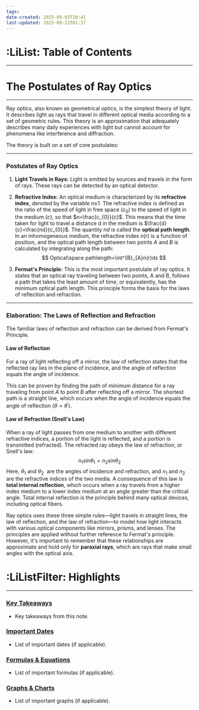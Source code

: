 ```yaml
---
tags:
date-created: 2025-09-03T10:41
last-updated: 2025-09-22T01:37
---
```

# :LiList: Table of Contents
---



# The Postulates of Ray Optics
---
Ray optics, also known as geometrical optics, is the simplest theory of light. It describes light as rays that travel in different optical media according to a set of geometric rules. This theory is an approximation that adequately describes many daily experiences with light but cannot account for phenomena like interference and diffraction.

The theory is built on a set of core postulates:

---
### Postulates of Ray Optics

1. **Light Travels in Rays:** Light is emitted by sources and travels in the form of rays. These rays can be detected by an optical detector.
    
2. **Refractive Index:** An optical medium is characterized by its **refractive index**, denoted by the variable n≥1. The refractive index is defined as the ratio of the speed of light in free space ($c_0​$) to the speed of light in the medium ($c$), so that $n=\frac{c_{0}}{c}$. This means that the time taken for light to travel a distance d in the medium is $\frac{d}{c}=\frac{nd}{c_{0}}$. The quantity $nd$ is called the **optical path length**. In an inhomogeneous medium, the refractive index $n(r)$ is a function of position, and the optical path length between two points $A$ and $B$ is calculated by integrating along the path:
    $$
    Optical\space pathlength=\int^{B}_{A}n(r)ds
    $$

3. **Fermat's Principle:** This is the most important postulate of ray optics. It states that an optical ray traveling between two points, A and B, follows a path that takes the least amount of time, or equivalently, has the minimum optical path length. This principle forms the basis for the laws of reflection and refraction.

---
### Elaboration: The Laws of Reflection and Refraction

The familiar laws of reflection and refraction can be derived from Fermat's Principle.

#### Law of Reflection

For a ray of light reflecting off a mirror, the law of reflection states that the reflected ray lies in the plane of incidence, and the angle of reflection equals the angle of incidence. 

This can be proven by finding the path of minimum distance for a ray traveling from point $A$ to point $B$ after reflecting off a mirror. The shortest path is a straight line, which occurs when the angle of incidence equals the angle of reflection ($\theta = \theta^′$).

#### Law of Refraction (Snell's Law)

When a ray of light passes from one medium to another with different refractive indices, a portion of the light is reflected, and a portion is transmitted (refracted). The refracted ray obeys the law of refraction, or Snell's law:
$$
n_{1}​sin\theta_{1}​=n_{2}sin\theta_{2}​
$$
Here, $\theta_{1}$ and $\theta_{2}$ ​ are the angles of incidence and refraction, and $n_{1}$ and $n_{2}$ ​ are the refractive indices of the two media. A consequence of this law is **total internal reflection**, which occurs when a ray travels from a higher index medium to a lower index medium at an angle greater than the critical angle. Total internal reflection is the principle behind many optical devices, including optical fibers.

Ray optics uses these three simple rules—light travels in straight lines, the law of reflection, and the law of refraction—to model how light interacts with various optical components like mirrors, prisms, and lenses. The principles are applied without further reference to Fermat's principle. However, it's important to remember that these relationships are approximate and hold only for **paraxial rays**, which are rays that make small angles with the optical axis.

# :LiListFilter: Highlights
---
### <u>Key Takeaways</u>
- Key takeaways from this note.

### <u>Important Dates</u>
- List of important dates (if applicable).

### <u>Formulas & Equations</u>
- List of important formulas (if applicable).

### <u>Graphs & Charts</u>
- List of important graphs (if applicable).